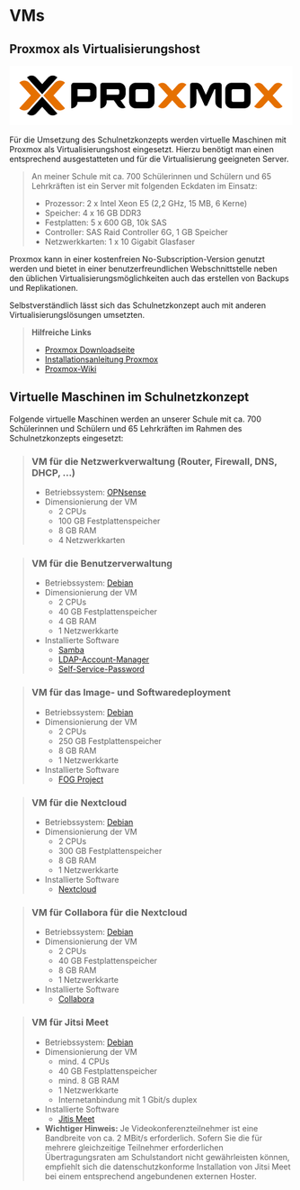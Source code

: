 # VMs

## Proxmox als Virtualisierungshost

![logo proxmox](../_media/logo_proxmox.png "Provided by proxmox.com")

Für die Umsetzung des Schulnetzkonzepts werden virtuelle Maschinen mit Proxmox als Virtualisierungshost eingesetzt. Hierzu benötigt man einen entsprechend ausgestatteten und für die Virtualisierung geeigneten Server.

> An meiner Schule mit ca. 700 Schülerinnen und Schülern und 65 Lehrkräften ist ein Server mit folgenden Eckdaten im Einsatz:
> - Prozessor: 2 x Intel Xeon E5 (2,2 GHz, 15 MB, 6 Kerne)
> - Speicher: 4 x 16 GB DDR3
> - Festplatten: 5 x 600 GB, 10k SAS
> - Controller: SAS Raid Controller 6G, 1 GB Speicher
> - Netzwerkkarten: 1 x 10 Gigabit Glasfaser

Proxmox kann in einer kostenfreien No-Subscription-Version genutzt werden und bietet in einer benutzerfreundlichen Webschnittstelle neben den üblichen Virtualisierungsmöglichkeiten auch das erstellen von Backups und Replikationen.

Selbstverständlich lässt sich das Schulnetzkonzept auch mit anderen Virtualisierungslösungen umsetzten.

> **Hilfreiche Links**
> - [Proxmox Downloadseite](https://www.proxmox.com/de/downloads)
> - [Installationsanleitung Proxmox](https://pve.proxmox.com/wiki/Installation)
> - [Proxmox-Wiki](https://pve.proxmox.com/wiki/Main_Page)

## Virtuelle Maschinen im Schulnetzkonzept

Folgende virtuelle Maschinen werden an unserer Schule mit ca. 700 Schülerinnen und Schülern und 65 Lehrkräften im Rahmen des Schulnetzkonzepts eingesetzt:

> ### VM für die Netzwerkverwaltung (Router, Firewall, DNS, DHCP, ...)
> - Betriebssystem: [OPNsense](betriebssysteme/opnsense)
> - Dimensionierung der VM
>   - 2 CPUs
>   - 100 GB Festplattenspeicher
>   - 8 GB RAM
>   - 4 Netzwerkkarten

> ### VM für die Benutzerverwaltung
> - Betriebssystem: [Debian](betriebssysteme/debian)
> - Dimensionierung der VM
>   - 2 CPUs
>   - 40 GB Festplattenspeicher
>   - 4 GB RAM
>   - 1 Netzwerkkarte
> - Installierte Software
>   - [Samba](software/samba)
>   - [LDAP-Account-Manager](software/ldap-account-manager)
>   - [Self-Service-Password](software/self-service-password)

> ### VM für das Image- und Softwaredeployment
> - Betriebssystem: [Debian](betriebssysteme/debian)
> - Dimensionierung der VM
>   - 2 CPUs
>   - 250 GB Festplattenspeicher
>   - 8 GB RAM
>   - 1 Netzwerkkarte
> - Installierte Software
>   - [FOG Project](software/fog-project)

> ### VM für die Nextcloud
> - Betriebssystem: [Debian](betriebssysteme/debian)
> - Dimensionierung der VM
>   - 2 CPUs
>   - 300 GB Festplattenspeicher
>   - 8 GB RAM
>   - 1 Netzwerkkarte
> - Installierte Software
>   - [Nextcloud](software/nextcloud)

> ### VM für Collabora für die Nextcloud
> - Betriebssystem: [Debian](betriebssysteme/debian)
> - Dimensionierung der VM
>   - 2 CPUs
>   - 40 GB Festplattenspeicher
>   - 8 GB RAM
>   - 1 Netzwerkkarte
> - Installierte Software
>   - [Collabora](software/collabora)

> ### VM für Jitsi Meet
> - Betriebssystem: [Debian](betriebssysteme/debian)
> - Dimensionierung der VM
>   - mind. 4 CPUs
>   - 40 GB Festplattenspeicher
>   - mind. 8 GB RAM
>   - 1 Netzwerkkarte
>   - Internetanbindung mit 1 Gbit/s duplex
> - Installierte Software
>   - [Jitis Meet](software/jitis-meet)
> - **Wichtiger Hinweis:** Je Videokonferenzteilnehmer ist eine Bandbreite von  ca. 2 MBit/s erforderlich. Sofern Sie die für mehrere gleichzeitige Teilnehmer erforderlichen Übertragungsraten am Schulstandort nicht gewährleisten können, empfiehlt sich die datenschutzkonforme Installation von Jitsi Meet bei einem entsprechend angebundenen externen Hoster.